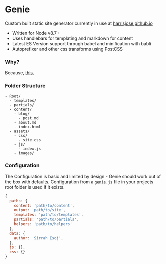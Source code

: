 # Genie

Custom built static site generator currently in use at [harrisjose.github.io](harrisjose.github.io)

- Written for Node v8.7+
- Uses handlebars for templating and markdown for content
- Latest ES Version support through babel and minification with babli
- Autoprefixer and other css transforms using PostCSS

### Why?
Because, [this.](https://github.com/jlord/balrog)

### Folder Structure

```
- Root/
  - templates/
  - partials/
  - content/
    - blog/
      - post.md
    - about.md
    - index.html
  - assets/
    - css/
      - site.css
    - js/
      - index.js
    - images/
```
### Configuration

The Configuration is basic and limited by design - Genie should work out of the box with defaults. Configuration from a `genie.js` file in your projects root folder is used if it exists.

```javascript
{
  paths: {
    content: 'path/to/content',
    output: 'path/to/site',
    templates: 'path/to/templates',
    partials: 'path/to/partials',
    helpers: 'path/to/helpers'
  },
  data: {
    author: 'Sirrah Esoj',
  },
  js: {},
  css: {}
}
```
